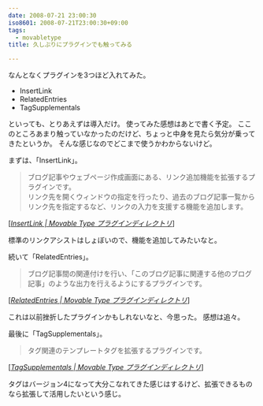 ```yaml
---
date: 2008-07-21 23:00:30
iso8601: 2008-07-21T23:00:30+09:00
tags:
  - movabletype
title: 久しぶりにプラグインでも触ってみる

---
```


なんとなくプラグインを3つほど入れてみた。

- InsertLink
- RelatedEntries
- TagSupplementals

といっても、とりあえずは導入だけ。
使ってみた感想はあとで書く予定。
ここのところあまり触っていなかったのだけど、ちょっと中身を見たら気分が乗ってきたというか。
そんな感じなのでどこまで使うかわからないけど。


まずは、「InsertLink」。

<blockquote cite="http://www.movabletype.jp/plugins/insertlink.html" title="Source: InsertLink | Movable Type プラグインディレクトリ; Accessed Date: 7/21/2008" class="blockquote">
  <p>ブログ記事やウェブページ作成画面にある、リンク追加機能を拡張するプラグインです。
    <br>リンク先を開くウィンドウの指定を行ったり、過去のブログ記事一覧からリンク先を指定するなど、リンクの入力を支援する機能を追加します。</p>
</blockquote>
<div class="cite"> [<cite><a href="http://www.movabletype.jp/plugins/insertlink.html">InsertLink | Movable Type プラグインディレクトリ</a></cite>] </div>

標準のリンクアシストはしょぼいので、機能を追加してみたいなと。

続いて「RelatedEntries」。

<blockquote cite="http://www.movabletype.jp/plugins/relatedentries.html" title="Source: RelatedEntries | Movable Type プラグインディレクトリ; Accessed Date: 7/21/2008" class="blockquote">
  <p>ブログ記事間の関連付けを行い、「このブログ記事に関連する他のブログ記事」のような出力を行えるようにするプラグインです。</p>
</blockquote>
<div class="cite"> [<cite><a href="http://www.movabletype.jp/plugins/relatedentries.html">RelatedEntries | Movable Type プラグインディレクトリ</a></cite>] </div>

これは以前挫折したプラグインかもしれないなと、今思った。
感想は追々。

最後に「TagSupplementals」。

<blockquote cite="http://www.movabletype.jp/plugins/tagsupplementals.html" title="Source: TagSupplementals | Movable Type プラグインディレクトリ; Accessed Date: 7/21/2008" class="blockquote">
  <p>タグ関連のテンプレートタグを拡張するプラグインです。</p>
</blockquote>
<div class="cite"> [<cite><a href="http://www.movabletype.jp/plugins/tagsupplementals.html">TagSupplementals | Movable Type プラグインディレクトリ</a></cite>] </div>

タグはバージョン4になって大分こなれてきた感じはするけど、拡張できるものなら拡張して活用したいという感じ。
